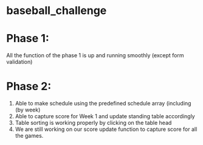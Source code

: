 baseball_challenge
==================
Phase 1:
==================
All the function of the phase 1 is up and running smoothly (except form validation)

Phase 2: 
==================
1. Able to make schedule using the predefined schedule array (including (by week)
2. Able to capture score for Week 1 and update standing table accordingly 
3. Table sorting is working properly by clicking on the table head 
4. We are still working on our score update function to capture score for all the games. 
